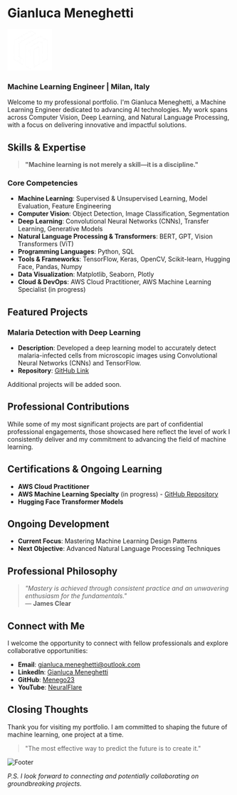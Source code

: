 # Gianluca Meneghetti

<img src="gmlogo.png" alt="logo" width="100"/>

### Machine Learning Engineer | Milan, Italy



Welcome to my professional portfolio. I'm Gianluca Meneghetti, a Machine Learning Engineer dedicated to advancing AI technologies. My work spans across Computer Vision, Deep Learning, and Natural Language Processing, with a focus on delivering innovative and impactful solutions.



## Skills & Expertise

> **"Machine learning is not merely a skill—it is a discipline."**

### Core Competencies

- **Machine Learning**: Supervised & Unsupervised Learning, Model Evaluation, Feature Engineering
- **Computer Vision**: Object Detection, Image Classification, Segmentation
- **Deep Learning**: Convolutional Neural Networks (CNNs), Transfer Learning, Generative Models
- **Natural Language Processing & Transformers**: BERT, GPT, Vision Transformers (ViT)
- **Programming Languages**: Python, SQL
- **Tools & Frameworks**: TensorFlow, Keras, OpenCV, Scikit-learn, Hugging Face, Pandas, Numpy
- **Data Visualization**: Matplotlib, Seaborn, Plotly
- **Cloud & DevOps**: AWS Cloud Practitioner, AWS Machine Learning Specialist (in progress)



## Featured Projects

### Malaria Detection with Deep Learning
- **Description**: Developed a deep learning model to accurately detect malaria-infected cells from microscopic images using Convolutional Neural Networks (CNNs) and TensorFlow.
- **Repository**: [GitHub Link](https://github.com/Menego23/Malaria_detection_LeNet)

Additional projects will be added soon.



## Professional Contributions

While some of my most significant projects are part of confidential professional engagements, those showcased here reflect the level of work I consistently deliver and my commitment to advancing the field of machine learning.



## Certifications & Ongoing Learning

- **AWS Cloud Practitioner**
- **AWS Machine Learning Specialty** (in progress) - [GitHub Repository](https://github.com/Menego23/AWS-ML-Specialty)
- **Hugging Face Transformer Models**



## Ongoing Development

- **Current Focus**: Mastering Machine Learning Design Patterns
- **Next Objective**: Advanced Natural Language Processing Techniques



## Professional Philosophy

> _"Mastery is achieved through consistent practice and an unwavering enthusiasm for the fundamentals."_  
> — **James Clear**



## Connect with Me

I welcome the opportunity to connect with fellow professionals and explore collaborative opportunities:

- **Email**: [gianluca.meneghetti@outlook.com](mailto:gianluca.meneghetti@outlook.com)
- **LinkedIn**: [Gianluca Meneghetti](https://www.linkedin.com/in/gianluca-meneghetti-3b520325b/)
- **GitHub**: [Menego23](https://github.com/Menego23)
- **YouTube**: [NeuralFlare](https://www.youtube.com/@NeuralFlare)



## Closing Thoughts

Thank you for visiting my portfolio. I am committed to shaping the future of machine learning, one project at a time.

> "The most effective way to predict the future is to create it."



![Footer](https://yourcustomfooterurl.com)

*P.S. I look forward to connecting and potentially collaborating on groundbreaking projects.*
